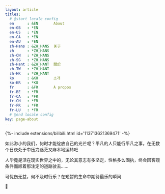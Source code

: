```yaml
---
layout: article
titles:
  # @start locale config
  en      : &EN       About
  en-GB   : *EN
  en-US   : *EN
  en-CA   : *EN
  en-AU   : *EN
  zh-Hans : &ZH_HANS  关于
  zh      : *ZH_HANS
  zh-CN   : *ZH_HANS
  zh-SG   : *ZH_HANS
  zh-Hant : &ZH_HANT  關於
  zh-TW   : *ZH_HANT
  zh-HK   : *ZH_HANT
  ko      : &KO       소개
  ko-KR   : *KO
  fr      : &FR       À propos
  fr-BE   : *FR
  fr-CA   : *FR
  fr-CH   : *FR
  fr-FR   : *FR
  fr-LU   : *FR
  # @end locale config
key: page-about
---
```


<div>{%- include extensions/bilibili.html id='113713621369471' -%}</div>

如此渺小的我们，何时才能绽放自己的光芒呢？平凡的人只能行平凡之事，在无数个日夜处于中压力迷茫又麻木地运转吧

人毕竟是活在现实世界之中的，无论其意志有多坚定，性格多么固执，终会因客观条件而顺着那注定的道路驶去……

可忧伤无益，何不及时行乐？在短暂的生命中期待最乐的瞬间

🎈